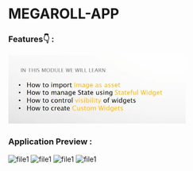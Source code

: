 # MEGAROLL-APP

### Features👇 :
![img.png](img.png)

### Application Preview :

<img width="245" alt="file1" src="https://github.com/PaponAhasan/MEGAROLL-APP-using-Flutter/assets/59710234/50facfda-9bff-4448-bcca-1d1e0296feba">
<img width="245" alt="file1" src="https://github.com/PaponAhasan/MEGAROLL-APP-using-Flutter/assets/59710234/dab1ede5-56f8-4824-b7a9-bae8d131f362">
<img width="245" alt="file1" src="https://github.com/PaponAhasan/MEGAROLL-APP-using-Flutter/assets/59710234/b74df0c0-10e8-4317-9822-87439421121e">
<img width="245" alt="file1" src="https://github.com/PaponAhasan/MEGAROLL-APP-using-Flutter/assets/59710234/7bef0773-7059-4637-9e36-a5ed023497e4">




